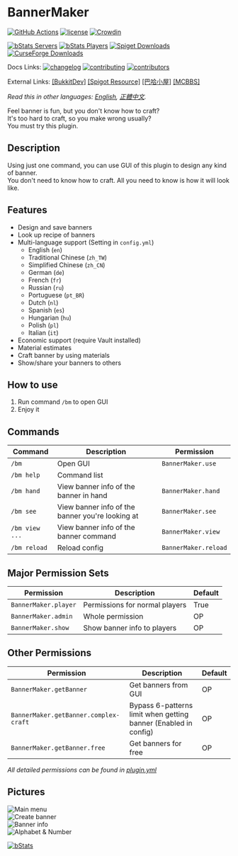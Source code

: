 # BannerMaker

[![GitHub Actions](https://github.com/jyhsu2000/BannerMaker/actions/workflows/maven.yml/badge.svg)](https://github.com/jyhsu2000/BannerMaker/actions/workflows/maven.yml)
[![license](https://img.shields.io/github/license/jyhsu2000/BannerMaker.svg)](https://github.com/jyhsu2000/BannerMaker/blob/master/LICENSE)
[![Crowdin](https://badges.crowdin.net/bannermaker/localized.svg)](https://crowdin.com/project/bannermaker)

[![bStats Servers](https://img.shields.io/bstats/servers/383?label=bStats%20servers)](https://bstats.org/plugin/bukkit/BannerMaker)
[![bStats Players](https://img.shields.io/bstats/players/383?label=bStats%20players)](https://bstats.org/plugin/bukkit/BannerMaker)
[![Spiget Downloads](https://img.shields.io/spiget/downloads/4380?label=Spiget%20downloads)](https://www.spigotmc.org/resources/bannermaker.4380/)
[![CurseForge Downloads](https://img.shields.io/curseforge/dt/89852?label=CurseForge%20downloads)](https://dev.bukkit.org/projects/bannermaker)

Docs Links:
[![changelog](https://img.shields.io/badge/changelog-en-green)](CHANGELOG.md)
[![contributing](https://img.shields.io/badge/contributing-guide-green)](CONTRIBUTING.md)
[![contributors](https://img.shields.io/badge/contributors-5d5d5d)](CONTRIBUTORS.md)

External Links:
[[BukkitDev]](https://dev.bukkit.org/projects/bannermaker)
[[Spigot Resource]](http://www.spigotmc.org/resources/bannermaker.4380/)
[[巴哈小屋]](http://home.gamer.com.tw/creationDetail.php?sn=2760067)
[[MCBBS]](http://www.mcbbs.net/thread-415289-1-1.html)

*Read this in other languages: [English](README.md), [正體中文](README.zh-tw.md).*

Feel banner is fun, but you don't know how to craft?  
It's too hard to craft, so you make wrong usually?  
You must try this plugin.

## Description

Using just one command, you can use GUI of this plugin to design any kind of banner.  
You don't need to know how to craft. All you need to know is how it will look like.

## Features

- Design and save banners
- Look up recipe of banners
- Multi-language support (Setting in `config.yml`)
    - English (`en`)
    - Traditional Chinese (`zh_TW`)
    - Simplified Chinese (`zh_CN`)
    - German (`de`)
    - French (`fr`)
    - Russian (`ru`)
    - Portuguese (`pt_BR`)
    - Dutch (`nl`)
    - Spanish (`es`)
    - Hungarian (`hu`)
    - Polish (`pl`)
    - Italian (`it`)
- Economic support (require Vault installed)
- Material estimates
- Craft banner by using materials
- Show/share your banners to others

## How to use

1. Run command `/bm` to open GUI
2. Enjoy it

## Commands

| **Command**    | **Description**                                  | **Permission**       |
|----------------|--------------------------------------------------|----------------------|
| `/bm`          | Open GUI                                         | `BannerMaker.use`    |
| `/bm help`     | Command list                                     |                      |
| `/bm hand`     | View banner info of the banner in hand           | `BannerMaker.hand`   |
| `/bm see`      | View banner info of the banner you're looking at | `BannerMaker.see`    |
| `/bm view ...` | View banner info of the banner command           | `BannerMaker.view`   |
| `/bm reload`   | Reload config                                    | `BannerMaker.reload` |

## Major Permission Sets

| **Permission**       | **Description**                | **Default** |
|----------------------|--------------------------------|-------------|
| `BannerMaker.player` | Permissions for normal players | True        |
| `BannerMaker.admin`  | Whole permission               | OP          |
| `BannerMaker.show`   | Show banner info to players    | OP          |

## Other Permissions

| **Permission**                        | **Description**                                                 | **Default** |
|---------------------------------------|-----------------------------------------------------------------|-------------|
| `BannerMaker.getBanner`               | Get banners from GUI                                            | OP          |
| `BannerMaker.getBanner.complex-craft` | Bypass 6-patterns limit when getting banner (Enabled in config) | OP          |
| `BannerMaker.getBanner.free`          | Get banners for free                                            | OP          |

*All detailed permissions can be found in [plugin.yml](src/main/resources/plugin.yml)*

## Pictures

![Main menu](http://i.imgur.com/rMTTfsE.png)  
![Create banner](http://i.imgur.com/HB6Dhm3.png)  
![Banner info](http://i.imgur.com/Xydmcbj.png)  
![Alphabet & Number](http://i.imgur.com/tGHmakp.png)

[![bStats](https://bstats.org/signatures/bukkit/BannerMaker.svg)](https://bstats.org/plugin/bukkit/BannerMaker)
